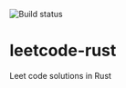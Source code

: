 ![Build status](https://github.com/hencrice/homework/workflows/Rust/badge.svg "Status")

# leetcode-rust
Leet code solutions in Rust
